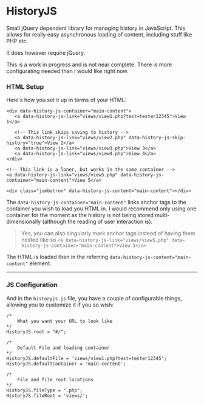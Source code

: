 # HistoryJS
Small jQuery dependent library for managing history in JavaScript. This allows for really easy asynchronous loading of content, including stuff like PHP etc.

It does however require jQuery.

This is a work in progress and is not near complete. There is more configurating needed than I would like right now.

### HTML Setup

Here's how you set it up in terms of your HTML:

    <div data-history-js-container="main-content">
       <a data-history-js-link="views/view1.php?test=tester12345">View 1</a>
       
       <!-- This link skips saving to history -->
       <a data-history-js-link="views/view2.php" data-history-js-skip-history="true">View 2</a> 
       <a data-history-js-link="views/view3.php">View 3</a>
       <a data-history-js-link="views/view4.php">View 4</a>
    </div>
    
    <!-- This link is a loner, but works in the same container -->
    <a data-history-js-link="views/view5.php" data-history-js-container="main-content">View 5</a>
  
    <div class="jumbotron" data-history-js-content="main-content"></div>
      
The `data-history-js-container="main-content"` links anchor tags to the container you wish to load you HTML in. I would recommend only using one container for the moment as the history is not being stored multi-dimensionally (although the reading of user interaction is).

> Yes, you can also singularly mark anchor tags instead of having them nested like so `<a data-history-js-link="views/view5.php" data-history-js-container="main-content">View 5</a>`

The HTML is loaded then in the referring `data-history-js-content="main-content"` element.
      
----------

### JS Configuration

And in the `historyjs.js` file, you have a couple of configurable things, allowing you to customize it if you so wish:

    /*
		What you want your URL to look like
	*/
	HistoryJS.root = "#/";

	/*
		Default File and loading container
	*/
	HistoryJS.defaultFile = 'views/view1.php?test=tester12345';
	HistoryJS.defaultContainer = 'main-content';

	/*
		File and file root locations
	*/
	HistoryJS.fileType = ".php";
	HistoryJS.fileRoot = 'views/';
	
